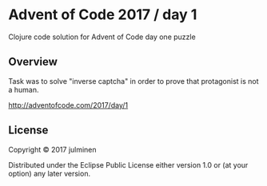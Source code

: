 # Advent of Code 2017 / day 1

Clojure code solution for Advent of Code day one puzzle

## Overview

Task was to solve "inverse captcha" in order to prove that protagonist is not a human.

<http://adventofcode.com/2017/day/1>

## License

Copyright © 2017 julminen

Distributed under the Eclipse Public License either version 1.0 or (at
your option) any later version.
